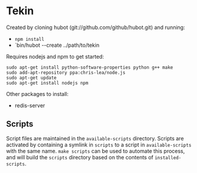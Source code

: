 # Tekin

Created by cloning hubot (git://github.com/github/hubot.git) and running:

* `npm install`
* `bin/hubot --create ../path/to/tekin

Requires nodejs and npm to get started:

	sudo apt-get install python-software-properties python g++ make
	sudo add-apt-repository ppa:chris-lea/node.js
	sudo apt-get update
	sudo apt-get install nodejs npm

Other packages to install:
* redis-server

## Scripts

Script files are maintained in the `available-scripts` directory. Scripts are
activated by containing a symlink in `scripts` to a script in
`available-scripts` with the same name. `make scripts` can be used to automate
this process, and will build the `scripts` directory based on the contents of
`installed-scripts`.
